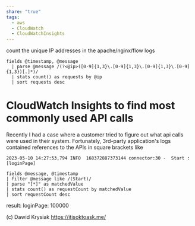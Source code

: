 ```yaml
---
share: "true"
tags:
  - aws
  - CloudWatch
  - CloudWatchInsights
---
```



count the unique IP addresses in the apache/nginx/flow logs

```
fields @timestamp, @message
  | parse @message /(?<@ip>([0-9]{1,3}\.[0-9]{1,3}\.[0-9]{1,3}\.[0-9]{1,3})[.]*)/
  | stats count() as requests by @ip
  | sort requests desc

```

# CloudWatch Insights to find most commonly used API calls
Recently I had a case where a customer tried to figure out what api calls were used in their system. Fortunately, 3rd-party application's logs contained references to the APIs in square brackets like

```
2023-05-10 14:27:53,794 INFO  168372887373144 connector:30 -  Start : [loginPage]

```


```
fields @message, @timestamp
| filter @message like /(Start)/
| parse "[*]" as matchedValue
| stats count() as requestCount by matchedValue
| sort requestCount desc
```

result:
loginPage: 100000


(c) Dawid Krysiak https://itisoktoask.me/